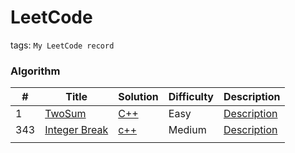 # LeetCode

tags: `My LeetCode record`


### Algorithm

| # | Title | Solution | Difficulty | Description |
| - | ----- | -------- | ---------- | ----------- |
| 1 | [TwoSum](https://leetcode.com/problems/two-sum/) | [C++](./algorithm/0001_TwoSum/twosum.cpp) | Easy | [Description](./algorithm/0001_TwoSum/Description.md) |
| 343 | [Integer Break](https://leetcode.com/problems/integer-break/description/)| [c++](./algorithm/0343_IntegerBreak/IntegerBreak.cpp) | Medium | [Description](./algorithm/0343_IntegerBreak/Description.md) |
| | | | | |